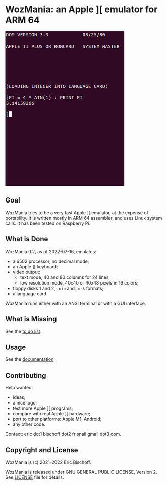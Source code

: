 # WozMania: an Apple ]\[ emulator for ARM 64

![DOS and Applesoft BASIC in WozMania](/docs/applesoft.png)

## Goal

WozMania tries to be a very fast Apple ]\[ emulator, at the expense
of portability. It is written mostly in ARM 64 assembler, and
uses Linux system calls. It has been tested on Raspberry Pi.


## What is Done

WozMania 0.2, as of 2022-07-16, emulates:

* a 6502 processor, no decimal mode;
* an Apple ]\[ keyboard;
* video output:
  * text mode, 40 and 80 columns for 24 lines,
  * low resolution mode, 40x40 or 40x48 pixels in 16 colors;
* floppy disks 1 and 2, `.nib` and `.dsk` formats;
* a language card.

WozMania runs either with an ANSI terminal or with a GUI interface.


## What is Missing

See the [to do list](TODO).


## Usage

See the [documentation](/docs/wozmania.md).


## Contributing

Help wanted:

* ideas;
* a nice logo;
* test more Apple ]\[ programs;
* compare with real Apple ]\[ hardware;
* port to other platforms: Apple M1, Android;
* any other code.

Contact: eric dot1 bischoff dot2 fr snail gmail dot3 com.


## Copyright and License

WozMania is (c) 2021-2022 Eric Bischoff.

WozMania is released under GNU GENERAL PUBLIC LICENSE, Version 2.
See [LICENSE](LICENSE) file for details.
